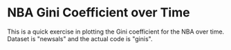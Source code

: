 # NBA Gini Coefficient over Time

This is a quick exercise in plotting the Gini coefficient for the NBA over time. Dataset is "newsals" and the actual code is "ginis".
